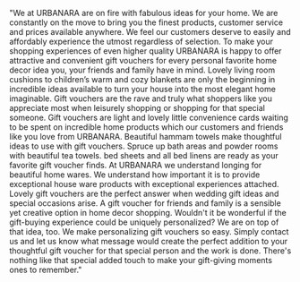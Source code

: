 "We at URBANARA are on fire with fabulous ideas for your home. We are constantly on the move to bring you the finest products, customer service and prices available anywhere. We feel our customers deserve to easily and affordably experience the utmost regardless of selection. To make your shopping experiences of even higher quality URBANARA is happy to offer attractive and convenient gift vouchers for every personal favorite home decor idea you, your friends and family have in mind. Lovely living room cushions to children’s warm and cozy blankets are only the beginning in incredible ideas available to turn your house into the most elegant home imaginable. Gift vouchers are the rave and truly what shoppers like you appreciate most when leisurely shopping or shopping for that special someone. Gift vouchers are light and lovely little convenience cards waiting to be spent on incredible home products which our customers and friends like you love from URBANARA. Beautiful hammam towels make thoughtful ideas to use with gift vouchers. Spruce up bath areas and powder rooms with beautiful tea towels. bed sheets and all bed linens are ready as your favorite gift voucher finds. At URBANARA we understand longing for beautiful home wares. We understand how important it is to provide exceptional house ware products with exceptional experiences attached. Lovely gift vouchers are the perfect answer when wedding gift ideas and special occasions arise. A gift voucher for friends and family is a sensible yet creative option in home decor shopping. Wouldn't it be wonderful if the gift-buying experience could be uniquely personalized? We are on top of that idea, too. We make personalizing gift vouchers so easy. Simply contact us and let us know what message would create the perfect addition to your thoughtful gift voucher for that special person and the work is done. There's nothing like that special added touch to make your gift-giving moments ones to remember."
